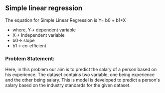## Simple linear regression
The equation for Simple Linear Regression is Y= b0 + b1*X
- where, Y-> dependent variable
- X-> Independent variable
- b0-> slope
- b1-> co-efficient

### Problem Statement:
Here, in this problem our aim is to predict the salary of a person based on his experience. The dataset contains two variable, one being experience and the other being salary. This is model is developed to predict a person's salary based on the industry standards for the given dataset.

